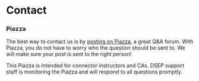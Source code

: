 # Contact

### Piazza

The best way to contact us is by [posting on Piazza](https://piazza.com/berkeley/other/cs97), a great Q&A forum. With Piazza, you do not have to worry who the question should be sent to. We will make sure your post is sent to the right person!

This Piazza is intended for connector instructors and CAs. DSEP support staff is monitoring the Piazza and will respond to all questions promptly.

